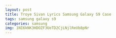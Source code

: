 ```yaml
---
layout: post
title: Troye Sivan Lyrics Samsung Galaxy S9 Case
tags: samsung galaxy s9
categories: samsung
img: 1NI6kNK3HDOZF3UeTD2CjLNjlReUb8pNr
---
```

